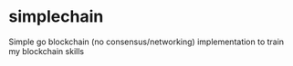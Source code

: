 # simplechain
Simple go blockchain (no consensus/networking) implementation to train my blockchain skills
